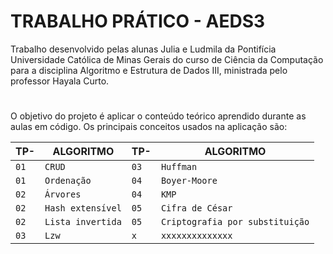 # TRABALHO PRÁTICO - AEDS3

Trabalho desenvolvido pelas alunas Julia e Ludmila da Pontifícia Universidade Católica de Minas Gerais do curso de Ciência da Computação para a disciplina Algoritmo e Estrutura de Dados III, ministrada pelo professor Hayala Curto.

#
O objetivo do projeto é aplicar o conteúdo teórico aprendido durante as aulas em código. Os principais conceitos usados na aplicação são:

| TP- | ALGORITMO | TP- | ALGORITMO 
| --- | --- |  --- | --- |
|  `01` | `CRUD` |  `03` | `Huffman` |
| `01` | `Ordenação` | `04` | `Boyer-Moore` |
| `02` | `Árvores` | `04` | `KMP` |
| `02` | `Hash extensível` | `05` | `Cifra de César` |
| `02` | `Lista invertida` | `05` | `Criptografia por substituição` |
`03` | `Lzw`  |  `x` | `xxxxxxxxxxxxxx` |


